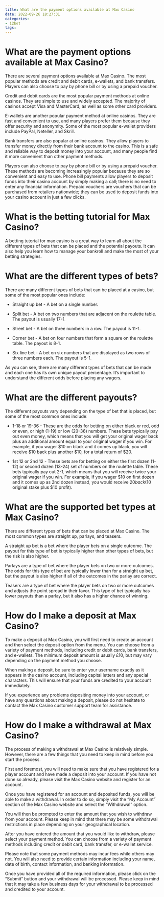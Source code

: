 ```yaml
---
title: What are the payment options available at Max Casino
date: 2022-09-26 18:27:31
categories:
- 12bet
tags:
---
```



#  What are the payment options available at Max Casino?

There are several payment options available at Max Casino. The most popular methods are credit and debit cards, e-wallets, and bank transfers. Players can also choose to pay by phone bill or by using a prepaid voucher.

Credit and debit cards are the most popular payment methods at online casinos. They are simple to use and widely accepted. The majority of casinos accept Visa and MasterCard, as well as some other card providers.

E-wallets are another popular payment method at online casinos. They are fast and convenient to use, and many players prefer them because they offer security and anonymity. Some of the most popular e-wallet providers include PayPal, Neteller, and Skrill.

Bank transfers are also popular at online casinos. They allow players to transfer money directly from their bank account to the casino. This is a safe and reliable way to deposit money into your account, and many people find it more convenient than other payment methods.

Players can also choose to pay by phone bill or by using a prepaid voucher. These methods are becoming increasingly popular because they are so convenient and easy to use. Phone bill payments allow players to deposit funds into their casino account by simply making a call; there is no need to enter any financial information. Prepaid vouchers are vouchers that can be purchased from retailers nationwide; they can be used to deposit funds into your casino account in just a few clicks.

#  What is the betting tutorial for Max Casino?

A betting tutorial for max casino is a great way to learn all about the different types of bets that can be placed and the potential payouts. It can also help you learn how to manage your bankroll and make the most of your betting strategies.

# What are the different types of bets?

There are many different types of bets that can be placed at a casino, but some of the most popular ones include:

* Straight up bet - A bet on a single number.

* Split bet - A bet on two numbers that are adjacent on the roulette table. The payout is usually 17-1.

* Street bet - A bet on three numbers in a row. The payout is 11-1.

* Corner bet - A bet on four numbers that form a square on the roulette table. The payout is 8-1.

* Six line bet - A bet on six numbers that are displayed as two rows of three numbers each. The payout is 5-1.

As you can see, there are many different types of bets that can be made and each one has its own unique payout percentage. It’s important to understand the different odds before placing any wagers.

# What are the different payouts?

The different payouts vary depending on the type of bet that is placed, but some of the most common ones include:

* 1-18 or 19-36 - These are the odds for betting on either black or red, odd or even, or high (1-19) or low (20-36) numbers. These bets typically pay out even money, which means that you will get your original wager back plus an additional amount equal to your original wager if you win. For example, if you wager $10 on black and it comes up black, you will receive $10 back plus another $10, for a total return of $20.

* 1st 12 or 2nd 12 - These bets are for betting on either the first dozen (1-12) or second dozen (13-24) set of numbers on the roulette table. These bets typically pay out 2-1, which means that you will receive twice your original wager if you win. For example, if you wager $10 on first dozen and it comes up as 2nd dozen instead, you would receive $20 back ($10 original stake plus $10 profit).

#  What are the supported bet types at Max Casino?

There are different types of bets that can be placed at Max Casino. The most common types are straight up, parlays, and teasers.

A straight up bet is a bet where the player bets on a single outcome. The payout for this type of bet is typically higher than other types of bets, but the risk is also higher.

Parlays are a type of bet where the player bets on two or more outcomes. The odds for this type of bet are typically lower than for a straight up bet, but the payout is also higher if all of the outcomes in the parlay are correct.

Teasers are a type of bet where the player bets on two or more outcomes and adjusts the point spread in their favor. This type of bet typically has lower payouts than a parlay, but it also has a higher chance of winning.

#  How do I make a deposit at Max Casino?

To make a deposit at Max Casino, you will first need to create an account and then select the deposit option from the menu. You can choose from a variety of payment methods, including credit or debit cards, bank transfers, and e-wallets. The minimum deposit amount is usually £10, but may vary depending on the payment method you choose.

When making a deposit, be sure to enter your username exactly as it appears in the casino account, including capital letters and any special characters. This will ensure that your funds are credited to your account immediately.

If you experience any problems depositing money into your account, or have any questions about making a deposit, please do not hesitate to contact the Max Casino customer support team for assistance.

#  How do I make a withdrawal at Max Casino?

The process of making a withdrawal at Max Casino is relatively simple. However, there are a few things that you need to keep in mind before you start the process.

First and foremost, you will need to make sure that you have registered for a player account and have made a deposit into your account. If you have not done so already, please visit the Max Casino website and register for an account.

Once you have registered for an account and deposited funds, you will be able to make a withdrawal. In order to do so, simply visit the “My Account” section of the Max Casino website and select the “Withdrawal” option.

You will then be prompted to enter the amount that you wish to withdraw from your account. Please keep in mind that there may be some withdrawal restrictions in place depending on your geographical location.

After you have entered the amount that you would like to withdraw, please select your payment method. You can choose from a variety of payment methods including credit or debit card, bank transfer, or e-wallet service.

Please note that some payment methods may incur fees while others may not. You will also need to provide certain information including your name, date of birth, contact information, and banking information.

Once you have provided all of the required information, please click on the “Submit” button and your withdrawal will be processed. Please keep in mind that it may take a few business days for your withdrawal to be processed and credited to your account.